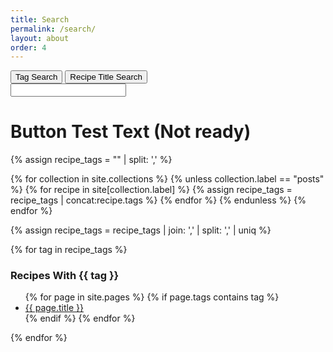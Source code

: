 ```yaml
---
title: Search
permalink: /search/
layout: about
order: 4
---
```


<html>
  <body>
    <div>
      <button id="tagButton" class="tagButton">Tag Search</button>
      <button id="titleButton" class="titleButton">Recipe Title Search</button>
    </div>
    <div>
      <input type="text" id="searchBar">
    </div>
    <div>
      <h1 class="testText">Button Test Text (Not ready)</h1>
    </div>
  </body>
</html>




{% assign recipe_tags = "" | split: ',' %}

{% for collection in site.collections %}
  {% unless collection.label == "posts" %}
      {% for recipe in site[collection.label] %}
        {% assign recipe_tags = recipe_tags | concat:recipe.tags %}
      {% endfor %}
  {% endunless %}
{% endfor %}

{% assign recipe_tags = recipe_tags | join: ',' | split: ',' | uniq %}

{% for tag in recipe_tags %}
<h3>Recipes With {{ tag }}</h3>
<ul>
{% for page in site.pages %}
  {% if page.tags contains tag %}
    <li><a href="{{ page.url }}">{{ page.title }}</a></li>
  {% endif %}
{% endfor %}
</ul>
{% endfor %}